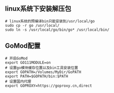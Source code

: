 
## linux系统下安装解压包
```shell
# linux系统的预编译bin只能安装到/usr/local/go
sudo cp -r go /usr/local/
sudo ln -s /usr/local/go/bin/go* /usr/local/bin/
```

## GoMod配置
```shell
# 开启GoMod
export GO111MODULE=on 
# 设置go模块缓存位置以及bin工具安装位置
export GOPATH=/Volumes/MyDir/GoPATH
export PATH=$GOPATH/bin:$PATH
# 设置国内代理
export GOPROXY=https://goproxy.cn,direct
```